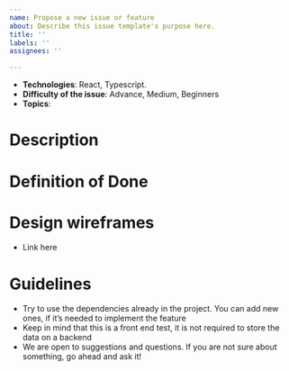 ```yaml
---
name: Propose a new issue or feature
about: Describe this issue template's purpose here.
title: ''
labels: ''
assignees: ''

---
```


* **Technologies**: React, Typescript.
* **Difficulty of the issue**: Advance, Medium, Beginners
* **Topics**: 

# Description



# Definition of Done


# Design wireframes

- Link here

# Guidelines
- Try to use the dependencies already in the project. You can add new ones, if it’s needed to implement the feature
- Keep in mind that this is a front end test, it is not required to store the data on a backend
- We are open to suggestions and questions. If you are not sure about something, go ahead and ask it!
